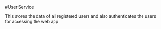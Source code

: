 #User Service

This stores the data of all registered users and also authenticates the users for accessing the web app
